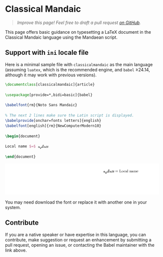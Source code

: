 # Classical Mandaic

<blockquote>
  <p><em>Improve this page! Feel free to draft a pull request <a href="https://github.com/latex3/babel/tree/docs/docs">on GitHub</a>.</em></p>
</blockquote>

This page offers basic guidance on typesetting a LaTeX document in the
Classical Mandaic language using the Mandaean script.

## Support with `ini` locale file

Here is a minimal sample file with `classicalmandaic` as the main language
(assuming `luatex`, which is the recommended engine, and `babel` ≥24.14,
although it may work with previous versions).

```tex
\documentclass[classicalmandaic]{article}

\usepackage[provide=*,bidi=basic]{babel}

\babelfont{rm}{Noto Sans Mandaic}

% The next 2 lines make sure the Latin script is displayed.
\babelprovide[onchar=fonts letters]{english}
\babelfont[english]{rm}{NewComputerModern10}

\begin{document}

Local name $=$ ࡓࡀࡈࡍࡀ

\end{document}
```

![](../media/locale-classicalmandaic.png)

You may need download the font or replace it with another one in your
system.

## Contribute

If you are a native speaker or have expertise in this language, you can
contribute, make suggestion or request an enhancement by submitting a
pull request, opening an issue, or contacting the Babel maintainer with
the link above.